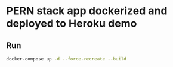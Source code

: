 # PERN stack app dockerized and deployed to Heroku demo

## Run

```bash
docker-compose up -d --force-recreate --build
```

